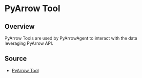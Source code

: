 # PyArrow Tool
## Overview
PyArrow Tools are used by PyArrowAgent to interact with the data leveraging PyArrow API.

## Source
* [PyArrow Tool](../../../ryoma/tool/pyarrow.py)